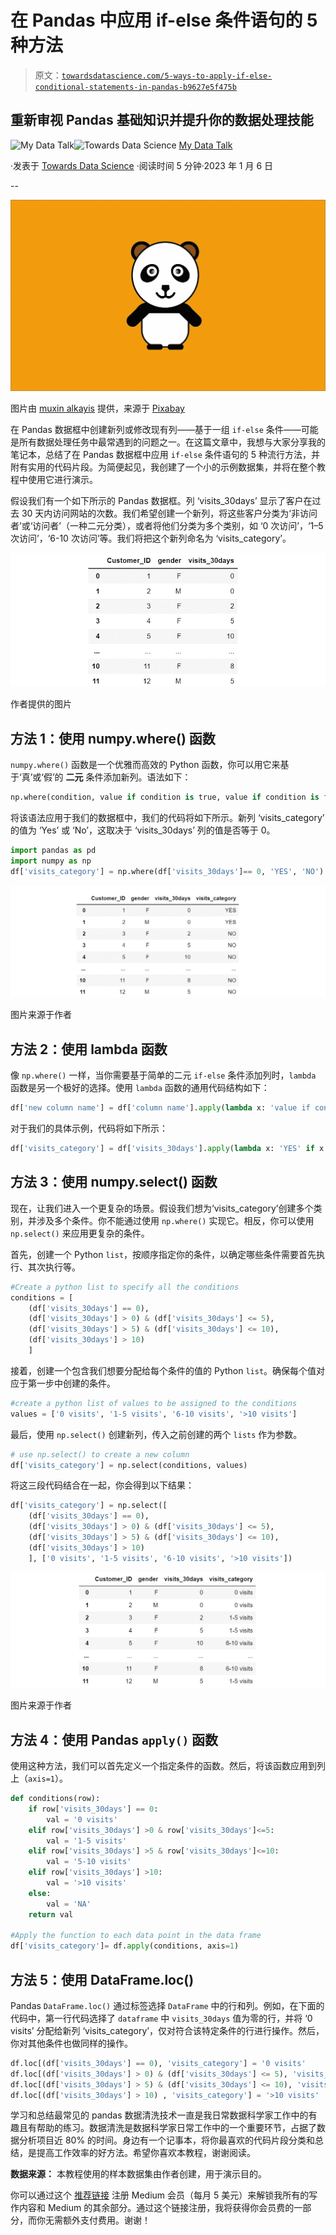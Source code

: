 # 在 Pandas 中应用 if-else 条件语句的 5 种方法

> 原文：[`towardsdatascience.com/5-ways-to-apply-if-else-conditional-statements-in-pandas-b9627e5f475b`](https://towardsdatascience.com/5-ways-to-apply-if-else-conditional-statements-in-pandas-b9627e5f475b)

## 重新审视 Pandas 基础知识并提升你的数据处理技能

[](https://medium.com/@insightsbees?source=post_page-----b9627e5f475b--------------------------------)![My Data Talk](https://medium.com/@insightsbees?source=post_page-----b9627e5f475b--------------------------------)[](https://towardsdatascience.com/?source=post_page-----b9627e5f475b--------------------------------)![Towards Data Science](https://towardsdatascience.com/?source=post_page-----b9627e5f475b--------------------------------) [My Data Talk](https://medium.com/@insightsbees?source=post_page-----b9627e5f475b--------------------------------)

·发表于 [Towards Data Science](https://towardsdatascience.com/?source=post_page-----b9627e5f475b--------------------------------) ·阅读时间 5 分钟·2023 年 1 月 6 日

--

![](img/653970acab6f79ac21f6f4b15288ac6d.png)

图片由 [muxin alkayis](https://pixabay.com/users/muxin25-17301468/?utm_source=link-attribution&utm_medium=referral&utm_campaign=image&utm_content=5364820) 提供，来源于 [Pixabay](https://pixabay.com//?utm_source=link-attribution&utm_medium=referral&utm_campaign=image&utm_content=5364820)

在 Pandas 数据框中创建新列或修改现有列——基于一组 `if-else` 条件——可能是所有数据处理任务中最常遇到的问题之一。在这篇文章中，我想与大家分享我的笔记本，总结了在 Pandas 数据框中应用 `if-else` 条件语句的 5 种流行方法，并附有实用的代码片段。为简便起见，我创建了一个小的示例数据集，并将在整个教程中使用它进行演示。

假设我们有一个如下所示的 Pandas 数据框。列 ‘visits_30days’ 显示了客户在过去 30 天内访问网站的次数。我们希望创建一个新列，将这些客户分类为‘非访问者’或‘访问者’（一种二元分类），或者将他们分类为多个类别，如 ‘0 次访问’，‘1–5 次访问’，‘6-10 次访问’等。我们将把这个新列命名为 ‘visits_category’。

![](img/327ad85ebfcb6fd6fbd9c0021d719432.png)

作者提供的图片

## 方法 1：使用 **numpy.where()** 函数

`numpy.where()` 函数是一个优雅而高效的 Python 函数，你可以用它来基于‘真’或‘假’的 **二元** 条件添加新列。语法如下：

```py
np.where(condition, value if condition is true, value if condition is false)
```

将该语法应用于我们的数据框中，我们的代码将如下所示。新列 ‘visits_category’ 的值为 ‘Yes’ 或 ‘No’，这取决于 ‘visits_30days’ 列的值是否等于 0。

```py
import pandas as pd
import numpy as np
df['visits_category'] = np.where(df['visits_30days']== 0, 'YES', 'NO')
```

![](img/4641f1adc64d35126c8c968de12e093a.png)

图片来源于作者

## **方法 2：使用 lambda 函数**

像 `np.where()` 一样，当你需要基于简单的二元 `if-else` 条件添加列时，`lambda` 函数是另一个极好的选择。使用 `lambda` 函数的通用代码结构如下：

```py
df['new column name'] = df['column name'].apply(lambda x: 'value if condition is true' if x condition else 'value if condition is false')
```

对于我们的具体示例，代码将如下所示：

```py
df['visits_category'] = df['visits_30days'].apply(lambda x: 'YES' if x == 0 else 'NO')
```

## 方法 3：使用 numpy.select() 函数

现在，让我们进入一个更复杂的场景。假设我们想为‘visits_category’创建多个类别，并涉及多个条件。你不能通过使用 `np.where()` 实现它。相反，你可以使用 `np.select()` 来应用更复杂的条件。

首先，创建一个 Python `list`，按顺序指定你的条件，以确定哪些条件需要首先执行、其次执行等。

```py
#Create a python list to specify all the conditions
conditions = [
    (df['visits_30days'] == 0),
    (df['visits_30days'] > 0) & (df['visits_30days'] <= 5),
    (df['visits_30days'] > 5) & (df['visits_30days'] <= 10),
    (df['visits_30days'] > 10)
    ]
```

接着，创建一个包含我们想要分配给每个条件的值的 Python `list`。确保每个值对应于第一步中创建的条件。

```py
#create a python list of values to be assigned to the conditions
values = ['0 visits', '1-5 visits', '6-10 visits', '>10 visits']
```

最后，使用 `np.select()` 创建新列，传入之前创建的两个 `lists` 作为参数。

```py
# use np.select() to create a new column
df['visits_category'] = np.select(conditions, values)
```

将这三段代码结合在一起，你会得到以下结果：

```py
df['visits_category'] = np.select([
    (df['visits_30days'] == 0),
    (df['visits_30days'] > 0) & (df['visits_30days'] <= 5),
    (df['visits_30days'] > 5) & (df['visits_30days'] <= 10),
    (df['visits_30days'] > 10)
    ], ['0 visits', '1-5 visits', '6-10 visits', '>10 visits'])
```

![](img/74070d4e40731c28fc4e14d575bb330b.png)

图片来源于作者

## 方法 4：使用 Pandas `apply()` 函数

使用这种方法，我们可以首先定义一个指定条件的函数。然后，将该函数应用到列上（`axis=1`）。

```py
def conditions(row):
    if row['visits_30days'] == 0:
        val = '0 visits'
    elif row['visits_30days'] >0 & row['visits_30days']<=5:
        val = '1-5 visits'
    elif row['visits_30days'] >5 & row['visits_30days']<=10:
        val = '5-10 visits'  
    elif row['visits_30days'] >10:
        val = '>10 visits'  
    else:
        val = 'NA'
    return val

#Apply the function to each data point in the data frame
df['visits_category']= df.apply(conditions, axis=1)
```

## 方法 5：使用 DataFrame.loc()

Pandas `DataFrame.loc()` 通过标签选择 `DataFrame` 中的行和列。例如，在下面的代码中，第一行代码选择了 `dataframe` 中 `visits_30days` 值为零的行，并将 ‘0 visits’ 分配给新列 ‘visits_category’，仅对符合该特定条件的行进行操作。然后，你对其他条件也做同样的操作。

```py
df.loc[(df['visits_30days'] == 0), 'visits_category'] = '0 visits' 
df.loc[(df['visits_30days'] > 0) & (df['visits_30days'] <= 5), 'visits_category'] = '1-5 visits' 
df.loc[(df['visits_30days'] > 5) & (df['visits_30days'] <= 10), 'visits_category'] = '5-10 visits'  
df.loc[(df['visits_30days'] > 10) , 'visits_category'] = '>10 visits' 
```

学习和总结最常见的 pandas 数据清洗技术一直是我日常数据科学家工作中的有趣且有帮助的练习。数据清洗是数据科学家日常工作中的一个重要环节，占据了数据分析项目近 80% 的时间。身边有一个记事本，将你最喜欢的代码片段分类和总结，是提高工作效率的好方法。希望你喜欢本教程，谢谢阅读。

**数据来源：** 本教程使用的样本数据集由作者创建，用于演示目的。

你可以通过这个 [推荐链接](https://medium.com/@insightsbees/membership) 注册 Medium 会员（每月 5 美元）来解锁我所有的写作内容和 Medium 的其余部分。通过这个链接注册，我将获得你会员费的一部分，而你无需额外支付费用。谢谢！
